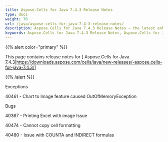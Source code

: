 ```yaml
---
title: Aspose.Cells for Java 7.4.3 Release Notes
type: docs
weight: 70
url: /java/aspose-cells-for-java-7-4-3-release-notes/
description: Aspose.Cells for Java 7.4.3 Release Notes – the latest enhancements, new features, and fixes.
keywords: Aspose.Cells for Java 7.4.3 Release Notes, Aspose.Cells for Java 7.4.3 updates and fixes
---
```


{{% alert color="primary" %}} 

This page contains release notes for [ Aspose.Cells for Java 7.4.3|https://downloads.aspose.com/cells/java/new-releases/-aspose.cells-for-java-7.4.3/]

{{% /alert %}} 

Exceptions 

40461 - Chart to Image feature caused OutOfMemoryException 

Bugs 

40367 - Printing Excel with image Issue 

40474 - Cannot copy cell formatting 

40480 - Issue with COUNTA and INDIRECT formulas 

